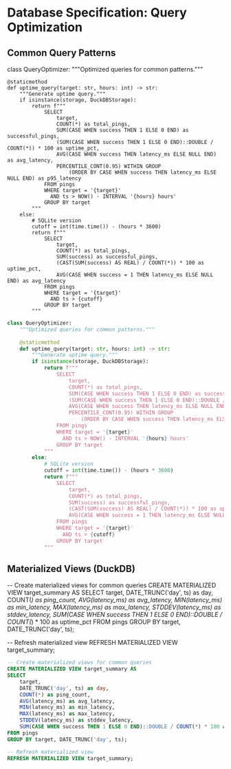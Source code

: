 # Database Specification: Query Optimization



## Common Query Patterns

class QueryOptimizer:
    """Optimized queries for common patterns."""
    
    @staticmethod
    def uptime_query(target: str, hours: int) -> str:
        """Generate uptime query."""
        if isinstance(storage, DuckDBStorage):
            return f"""
                SELECT 
                    target,
                    COUNT(*) as total_pings,
                    SUM(CASE WHEN success THEN 1 ELSE 0 END) as successful_pings,
                    (SUM(CASE WHEN success THEN 1 ELSE 0 END)::DOUBLE / COUNT(*)) * 100 as uptime_pct,
                    AVG(CASE WHEN success THEN latency_ms ELSE NULL END) as avg_latency,
                    PERCENTILE_CONT(0.95) WITHIN GROUP 
                        (ORDER BY CASE WHEN success THEN latency_ms ELSE NULL END) as p95_latency
                FROM pings
                WHERE target = '{target}'
                  AND ts > NOW() - INTERVAL '{hours} hours'
                GROUP BY target
            """
        else:
            # SQLite version
            cutoff = int(time.time()) - (hours * 3600)
            return f"""
                SELECT 
                    target,
                    COUNT(*) as total_pings,
                    SUM(success) as successful_pings,
                    (CAST(SUM(success) AS REAL) / COUNT(*)) * 100 as uptime_pct,
                    AVG(CASE WHEN success = 1 THEN latency_ms ELSE NULL END) as avg_latency
                FROM pings
                WHERE target = '{target}'
                  AND ts > {cutoff}
                GROUP BY target
            """

```python
class QueryOptimizer:
    """Optimized queries for common patterns."""
    
    @staticmethod
    def uptime_query(target: str, hours: int) -> str:
        """Generate uptime query."""
        if isinstance(storage, DuckDBStorage):
            return f"""
                SELECT 
                    target,
                    COUNT(*) as total_pings,
                    SUM(CASE WHEN success THEN 1 ELSE 0 END) as successful_pings,
                    (SUM(CASE WHEN success THEN 1 ELSE 0 END)::DOUBLE / COUNT(*)) * 100 as uptime_pct,
                    AVG(CASE WHEN success THEN latency_ms ELSE NULL END) as avg_latency,
                    PERCENTILE_CONT(0.95) WITHIN GROUP 
                        (ORDER BY CASE WHEN success THEN latency_ms ELSE NULL END) as p95_latency
                FROM pings
                WHERE target = '{target}'
                  AND ts > NOW() - INTERVAL '{hours} hours'
                GROUP BY target
            """
        else:
            # SQLite version
            cutoff = int(time.time()) - (hours * 3600)
            return f"""
                SELECT 
                    target,
                    COUNT(*) as total_pings,
                    SUM(success) as successful_pings,
                    (CAST(SUM(success) AS REAL) / COUNT(*)) * 100 as uptime_pct,
                    AVG(CASE WHEN success = 1 THEN latency_ms ELSE NULL END) as avg_latency
                FROM pings
                WHERE target = '{target}'
                  AND ts > {cutoff}
                GROUP BY target
            """

```

## Materialized Views (DuckDB)

-- Create materialized views for common queries
CREATE MATERIALIZED VIEW target_summary AS
SELECT 
    target,
    DATE_TRUNC('day', ts) as day,
    COUNT(*) as ping_count,
    AVG(latency_ms) as avg_latency,
    MIN(latency_ms) as min_latency,
    MAX(latency_ms) as max_latency,
    STDDEV(latency_ms) as stddev_latency,
    SUM(CASE WHEN success THEN 1 ELSE 0 END)::DOUBLE / COUNT(*) * 100 as uptime_pct
FROM pings
GROUP BY target, DATE_TRUNC('day', ts);

-- Refresh materialized view
REFRESH MATERIALIZED VIEW target_summary;

```sql
-- Create materialized views for common queries
CREATE MATERIALIZED VIEW target_summary AS
SELECT 
    target,
    DATE_TRUNC('day', ts) as day,
    COUNT(*) as ping_count,
    AVG(latency_ms) as avg_latency,
    MIN(latency_ms) as min_latency,
    MAX(latency_ms) as max_latency,
    STDDEV(latency_ms) as stddev_latency,
    SUM(CASE WHEN success THEN 1 ELSE 0 END)::DOUBLE / COUNT(*) * 100 as uptime_pct
FROM pings
GROUP BY target, DATE_TRUNC('day', ts);

-- Refresh materialized view
REFRESH MATERIALIZED VIEW target_summary;

```
